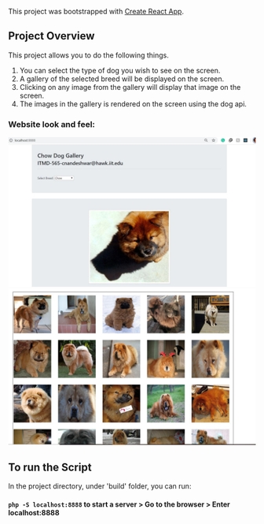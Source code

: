 This project was bootstrapped with [Create React App](https://github.com/facebook/create-react-app).

## Project Overview

This project allows you to do the following things. 
 1.  You can select the type of dog you wish to see on the screen.
 2.  A gallery of the selected breed will be displayed on the screen.
 3.  Clicking on any image from the gallery will display that image on the screen.
 4.  The images in the gallery is rendered on the screen using the dog api.
 
### Website look and feel:
   
   ![](images/1.JPG)
   ![](images/2.JPG)


## To run the Script

In the project directory, under 'build' folder, you can run:

#### `php -S localhost:8888` to start a server > Go to the browser > Enter localhost:8888


